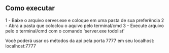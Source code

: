 ## Como executar
1 - Baixe o arquivo server.exe e coloque em uma pasta de sua preferência
2 - Abra a pasta que coloclou o aquivo pelo terminal/cmd
3 - Execute arquivo pelo o terminal/cmd com o comando 'server.exe todolist'

Você poderá usar os métodos da api pela porta 7777 em seu localhost: localhost:7777
